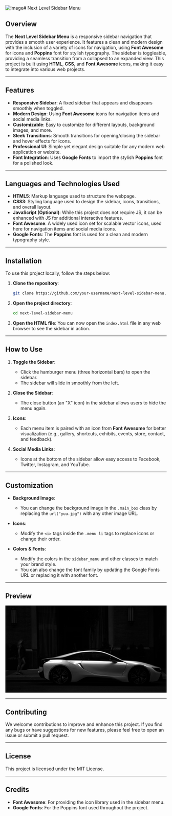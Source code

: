 ![image](https://github.com/user-attachments/assets/f9c4766d-6169-4419-94a4-38b19807559a)# Next Level Sidebar Menu

## Overview
The **Next Level Sidebar Menu** is a responsive sidebar navigation that provides a smooth user experience. It features a clean and modern design with the inclusion of a variety of icons for navigation, using **Font Awesome** for icons and **Poppins** font for stylish typography. The sidebar is toggleable, providing a seamless transition from a collapsed to an expanded view. This project is built using **HTML**, **CSS**, and **Font Awesome** icons, making it easy to integrate into various web projects.

---

## Features
- **Responsive Sidebar**: A fixed sidebar that appears and disappears smoothly when toggled.
- **Modern Design**: Using **Font Awesome** icons for navigation items and social media links.
- **Customizable**: Easy to customize for different layouts, background images, and more.
- **Sleek Transitions**: Smooth transitions for opening/closing the sidebar and hover effects for icons.
- **Professional UI**: Simple yet elegant design suitable for any modern web application or website.
- **Font Integration**: Uses **Google Fonts** to import the stylish **Poppins** font for a polished look.

---

## Languages and Technologies Used

- **HTML5**: Markup language used to structure the webpage.
- **CSS3**: Styling language used to design the sidebar, icons, transitions, and overall layout.
- **JavaScript (Optional)**: While this project does not require JS, it can be enhanced with JS for additional interactive features.
- **Font Awesome**: A widely used icon set for scalable vector icons, used here for navigation items and social media icons.
- **Google Fonts**: The **Poppins** font is used for a clean and modern typography style.

---

## Installation

To use this project locally, follow the steps below:

1. **Clone the repository**:
   ```bash
   git clone https://github.com/your-username/next-level-sidebar-menu.git
   ```
   
2. **Open the project directory**:
   ```bash
   cd next-level-sidebar-menu
   ```

3. **Open the HTML file**:
   You can now open the `index.html` file in any web browser to see the sidebar in action.

---

## How to Use

1. **Toggle the Sidebar**: 
   - Click the hamburger menu (three horizontal bars) to open the sidebar.
   - The sidebar will slide in smoothly from the left.
   
2. **Close the Sidebar**:
   - The close button (an "X" icon) in the sidebar allows users to hide the menu again.

3. **Icons**:
   - Each menu item is paired with an icon from **Font Awesome** for better visualization (e.g., gallery, shortcuts, exhibits, events, store, contact, and feedback).
   
4. **Social Media Links**:
   - Icons at the bottom of the sidebar allow easy access to Facebook, Twitter, Instagram, and YouTube.

---

## Customization

- **Background Image**: 
   - You can change the background image in the `.main_box` class by replacing the `url("yuu.jpg")` with any other image URL.
   
- **Icons**:
   - Modify the `<i>` tags inside the `.menu li` tags to replace icons or change their order.
   
- **Colors & Fonts**:
   - Modify the colors in the `sidebar_menu` and other classes to match your brand style.
   - You can also change the font family by updating the Google Fonts URL or replacing it with another font.

---

## Preview

![Sidebar Menu Preview](./yuu.jpg)

---

## Contributing

We welcome contributions to improve and enhance this project. If you find any bugs or have suggestions for new features, please feel free to open an issue or submit a pull request.

---

## License

This project is licensed under the MIT License.

---

## Credits

- **Font Awesome**: For providing the icon library used in the sidebar menu.
- **Google Fonts**: For the Poppins font used throughout the project.
